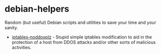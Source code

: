 # debian-helpers
Random (but useful) Debian scripts and utilities to save your time and your sanity.

* [iptables-noddosplz](https://github.com/nano11bravo/debian-helpers/blob/main/iptables-noddosplz) - Stupid simple iptables modification to aid in the protection of a host from DDOS attacks and/or other sorts of malicious activities.

